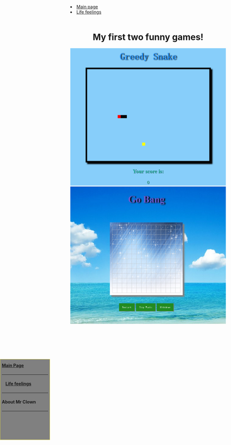 <body>
<style>
#nav {
    line-height:30px;
    background-color:gray;
    height:250px;
    width:150px;
    float:left;
    text-allign:left;
    padding:5px;	      
}
#nav { 
    width:150px; 
    height: 250px; 
    border: 1px solid #D4CD49; 
    position:fixed;
    left:0;
    top:30% 
}
</style>
<div id="nav">
<a href="https://clown24.github.io"><strong>Main Page</strong></a>
<hr />
    <a href="https://clown24.github.io/Life-feelings/"><strong>Life feelings</strong></a>
    <hr />
   <strong>
   About Mr Clown
   </strong>
   <hr />
  </div>
<div id="header">
        <nav>
          <li class="fork"><a href="https://clown24.github.io/">Main page</a></li>
          <li class="fork"><a href="https://clown24.github.io/Life-feelings/">Life feelings</a></li>
       </nav>
      </div><!-- end header -->
<h1 style="text-align:center">
My first two funny games!</h1>
<a href="snake.html"><img src="snake.png"></a>
<a href="Gobang.html"><img src="Gobang.png"></a>
</body>
